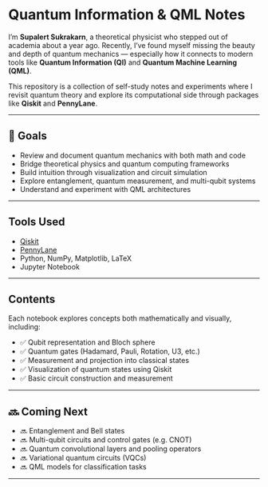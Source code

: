 # Quantum Information & QML Notes

I’m **Supalert Sukrakarn**, a theoretical physicist who stepped out of academia about a year ago. Recently, I’ve found myself missing the beauty and depth of quantum mechanics — especially how it connects to modern tools like **Quantum Information (QI)** and **Quantum Machine Learning (QML)**.

This repository is a collection of self-study notes and experiments where I revisit quantum theory and explore its computational side through packages like **Qiskit** and **PennyLane**.

---

## 📌 Goals

- Review and document quantum mechanics with both math and code
- Bridge theoretical physics and quantum computing frameworks
- Build intuition through visualization and circuit simulation
- Explore entanglement, quantum measurement, and multi-qubit systems
- Understand and experiment with QML architectures

---

##  Tools Used

- [Qiskit](https://qiskit.org/)
- [PennyLane](https://pennylane.ai/)
- Python, NumPy, Matplotlib, LaTeX
- Jupyter Notebook

---

## Contents

Each notebook explores concepts both mathematically and visually, including:

- ✅ Qubit representation and Bloch sphere  
- ✅ Quantum gates (Hadamard, Pauli, Rotation, U3, etc.)  
- ✅ Measurement and projection into classical states  
- ✅ Visualization of quantum states using Qiskit  
- ✅ Basic circuit construction and measurement  

---

## 🔜 Coming Next

- 🔜 Entanglement and Bell states  
- 🔜 Multi-qubit circuits and control gates (e.g. CNOT)  
- 🔜 Quantum convolutional layers and pooling operators  
- 🔜 Variational quantum circuits (VQCs)  
- 🔜 QML models for classification tasks  

---
